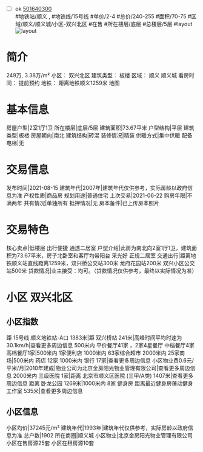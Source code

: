 - [ ] ok [501640300](https://bj.5i5j.com/ershoufang/501640300.html)  
 #地铁站/顺义 ,  #地铁线/15号线
#单价/2-4 #总价/240-255 #面积/70-75   #区域/顺义/顺义城/小区-双兴北区 #在售 #所在楼层/底层 #总楼层/5层 #layout 
![layout](http://image2a.5i5j.com/bdir/layout/082d083069f049db99a6d8aeceda2041.jpg_P5.jpg) 
# 简介 
 249万,  3.38万/m² 
小区： 双兴北区
建筑类型： 板楼
区域： 顺义 顺义城
看房时间： 提前预约
地铁： 距离地铁顺义1259米 地图
# 基本信息 
 房屋户型|2室1厅1卫
所在楼层|底层/5层
建筑面积|73.67平米
户型结构|平层
建筑类型|板楼
房屋朝向|南北
建筑结构|砖混
装修情况|精装
供暖方式|集中供暖
配备电梯|无
# 交易信息 
 发布时间|2021-08-15
建筑年代|2007年|建筑年代仅供参考，实际房龄以政府信息为准
产权性质|商品房
规划用途|普通住宅
上次交易|2021-06-22
购房年限|不满两年
共有情况|单独所有
抵押情况|无
房本备件|已上传房本照片
# 交易特色 
 核心卖点|低楼层  出行便捷  通透二居室
户型介绍|此房为南北向2室1厅1卫，建筑面积为73.67平米，房子北卧室和客厅均带阳台  采光好  正规二居室
交通出行|距离地铁顺义站直线距离1259米，双兴桥公交站300米   龙府花园站200米   双兴小区公交站500米
贷款情况|业主接受：均可。（贷款情况仅供参考，最终以实际情况为准）
# 小区 双兴北区
## 小区指数 
 距 15号线 顺义地铁站-A口 1383米|距 双兴桥站 241米|高峰时间平均时速为30.1km/h|查看更多周边信息
500米内 平价餐厅41家 ，2家4星餐厅
中档餐厅4家
高档餐厅1家|500米内 1家便利店
1000米内 63家综合超市
2000米内 25家商场|500米内 药店 12家
1000米内 银行 17家|查看更多周边信息
小区物业费0.6元/平米/月|2010年建成|物业公司为北京金房阳光物业管理有限公司|查看更多周边信息
2000米内 三级医院 1家|距离 北京市顺义区医院 (三甲/A类) 1407米|查看更多周边信息
距离 卧龙公园 1269米|1000米内 8家 健身房
距离最近健身房葎动健身工作室 535米|查看更多周边信息
## 小区信息 
 小区均价|37245元/m²
建筑年代|1993年|建筑年代仅供参考，实际房龄以政府信息为准
总户数|1902
所在商圈|顺义城
小区物业|北京金房阳光物业管理有限公司
小区在售房源25套
小区在租房源10套
